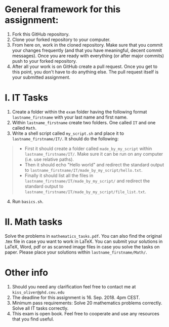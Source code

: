 # General framework for this assignment:

1. Fork this GitHub repository.
2. Clone your forked repository to your computer.
3. From here on, work in the cloned repository. Make sure that you commit your changes frequently (and that you have meaningful, decent commit messages). Once you are ready with everything (or after major commits) push to your forked repository.
4. After all your work is on GitHub create a pull request. Once you get to this point, you don't have to do anything else. The pull request itself is your submitted assignment.

# I. IT Tasks

1. Create a folder within the `exam` folder having the following format `lastname_firstname` with your last name and first name.
2. Within `lastname_firstname` create two folders. One called `IT` and one called `Math`.
3. Write a shell script called `my_script.sh` and place it to `lastname_firstname/IT/`. It should do the following:
> - First it should create a folder called `made_by_my_script` within  `lastname_firstname/IT/`. Make sure it can be run on any computer (i.e. use relative paths).
> - Then it should echo "Hello world" and redirect the standard output to `lastname_firstname/IT/made_by_my_script/hello.txt`.
> - Finally it should list all the files in `lastname_firstname/IT/made_by_my_script/` and redirect the standard output to `lastname_firstname/IT/made_by_my_script/file_list.txt`.
4. Run `basics.sh`.


# II. Math tasks
Solve the problems in `mathematics_tasks.pdf`. You can also find the original .tex file in case you want to work in LaTeX. You can submit your solutions in LaTeX, Word, pdf or as scanned image files in case you solve the tasks on paper. Please place your solutions within `lastname_firstname/Math/`.

# Other info
1. Should you need any clarification feel free to contact me at `kiss_oliver@phd.ceu.edu`
2. The deadline for this assignment is 16. Sep. 2018. 4pm CEST.
3. Minimum pass requirements: Solve 20 mathematics problems correctly. Solve all IT tasks correctly.
4. This exam is open book. Feel free to cooperate and use any resources that you find useful.
